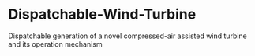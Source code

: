 # Dispatchable-Wind-Turbine
Dispatchable generation of a novel compressed-air assisted wind turbine and its operation mechanism
